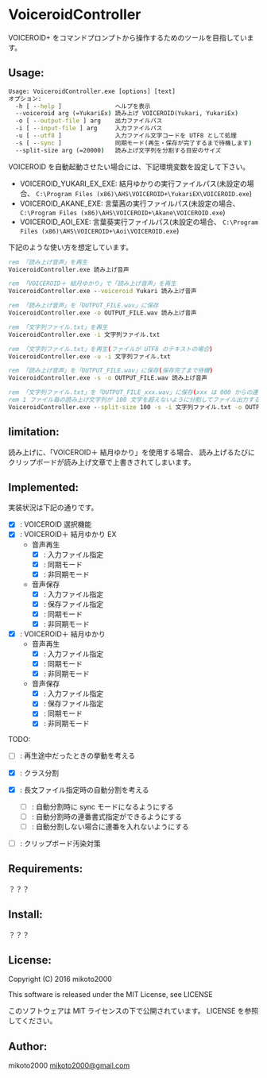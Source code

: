 VoiceroidController
===================

VOICEROID+ をコマンドプロンプトから操作するためのツールを目指しています。

Usage:
------

```bat
Usage: VoiceroidController.exe [options] [text]
オプション:
  -h [ --help ]               ヘルプを表示
  --voiceroid arg (=YukariEx) 読み上げ VOICEROID(Yukari, YukariEx)
  -o [ --output-file ] arg    出力ファイルパス
  -i [ --input-file ] arg     入力ファイルパス
  -u [ --utf8 ]               入力ファイル文字コードを UTF8 として処理
  -s [ --sync ]               同期モード(再生・保存が完了するまで待機します)
  --split-size arg (=20000)   読み上げ文字列を分割する目安のサイズ
```

VOICEROID を自動起動させたい場合には、下記環境変数を設定して下さい。

- VOICEROID_YUKARI_EX_EXE: 結月ゆかりの実行ファイルパス(未設定の場合、 `C:\Program Files (x86)\AHS\VOICEROID+\YukariEX\VOICEROID.exe`)
- VOICEROID_AKANE_EXE: 言葉茜の実行ファイルパス(未設定の場合、 `C:\Program Files (x86)\AHS\VOICEROID+\Akane\VOICEROID.exe`)
- VOICEROID_AOI_EXE: 言葉葵実行ファイルパス(未設定の場合、 `C:\Program Files (x86)\AHS\VOICEROID+\Aoi\VOICEROID.exe`)


下記のような使い方を想定しています。

```bat
rem 「読み上げ音声」を再生
VoiceroidController.exe 読み上げ音声

rem 「VOICEROID＋ 結月ゆかり」で「読み上げ音声」を再生
VoiceroidController.exe --voiceroid Yukari 読み上げ音声

rem 「読み上げ音声」を「OUTPUT_FILE.wav」に保存
VoiceroidController.exe -o OUTPUT_FILE.wav 読み上げ音声

rem 「文字列ファイル.txt」を再生
VoiceroidController.exe -i 文字列ファイル.txt

rem 「文字列ファイル.txt」を再生(ファイルが UTF8 のテキストの場合)
VoiceroidController.exe -u -i 文字列ファイル.txt

rem 「読み上げ音声」を「OUTPUT_FILE.wav」に保存(保存完了まで待機)
VoiceroidController.exe -s -o OUTPUT_FILE.wav 読み上げ音声

rem 「文字列ファイル.txt」を「OUTPUT_FILE_xxx.wav」に保存(xxx は 000 からの連番)
rem 1 ファイル毎の読み上げ文字列が 100 文字を超えないように分割してファイル出力する
VoiceroidController.exe --split-size 100 -s -i 文字列ファイル.txt -o OUTPUT_FILE.wav 読み上げ音声
```

limitation:
-----------

読み上げに、「VOICEROID＋ 結月ゆかり」を使用する場合、
読み上げるたびにクリップボードが読み上げ文章で上書きされてしまいます。

Implemented:
------------

実装状況は下記の通りです。

- [x] : VOICEROID 選択機能
- [x] : VOICEROID＋ 結月ゆかり EX
    - 音声再生
        - [x] : 入力ファイル指定
        - [x] : 同期モード
        - [x] : 非同期モード
    - 音声保存
        - [x] : 入力ファイル指定
        - [x] : 保存ファイル指定
        - [x] : 同期モード
        - [x] : 非同期モード
- [x] : VOICEROID＋ 結月ゆかり
    - 音声再生
        - [x] : 入力ファイル指定
        - [x] : 同期モード
        - [x] : 非同期モード
    - 音声保存
        - [x] : 入力ファイル指定
        - [x] : 保存ファイル指定
        - [x] : 同期モード
        - [x] : 非同期モード

TODO:

- [ ] : 再生途中だったときの挙動を考える
- [x] : クラス分割
- [x] : 長文ファイル指定時の自動分割を考える
    - [ ] : 自動分割時に sync モードになるようにする
    - [ ] : 自動分割時の連番書式指定ができるようにする
    - [ ] : 自動分割しない場合に連番を入れないようにする
- [ ] : クリップボード汚染対策


Requirements:
-------------

？？？

Install:
--------

？？？

License:
--------

Copyright (C) 2016 mikoto2000

This software is released under the MIT License, see LICENSE

このソフトウェアは MIT ライセンスの下で公開されています。 LICENSE を参照してください。

Author:
-------

mikoto2000 <mikoto2000@gmail.com>

